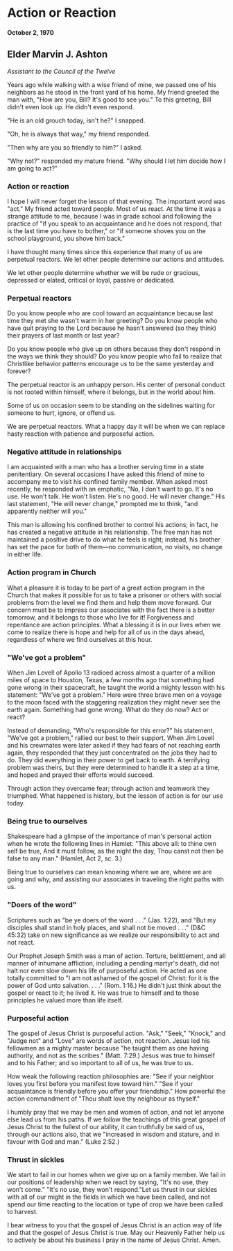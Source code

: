 # Action or Reaction
#### October 2, 1970
## Elder Marvin J. Ashton
*Assistant to the Council of the Twelve*

Years ago while walking with a wise friend of mine, we passed one of his neighbors as he stood in the front yard of his home. My friend greeted the man with, "How are you, Bill? It's good to see you." To this greeting, Bill didn't even look up. He didn't even respond.

"He is an old grouch today, isn't he?" I snapped.

"Oh, he is always that way," my friend responded.

"Then why are you so friendly to him?" I asked.

"Why not?" responded my mature friend. "Why should I let him decide how I am going to act?"

### Action or reaction

I hope I will never forget the lesson of that evening. The important word was "act." My friend acted toward people. Most of us react. At the time it was a strange attitude to me, because I was in grade school and following the practice of "if you speak to an acquaintance and he does not respond, that is the last time you have to bother," or "if someone shoves you on the school playground, you shove him back."

I have thought many times since this experience that many of us are perpetual reactors. We let other people determine our actions and attitudes.

We let other people determine whether we will be rude or gracious, depressed or elated, critical or loyal, passive or dedicated.

### Perpetual reactors

Do you know people who are cool toward an acquaintance because last time they met she wasn't warm in her greeting? Do you know people who have quit praying to the Lord because he hasn't answered (so they think) their prayers of last month or last year?

Do you know people who give up on others because they don't respond in the ways we think they should? Do you know people who fail to realize that Christlike behavior patterns encourage us to be the same yesterday and forever?

The perpetual reactor is an unhappy person. His center of personal conduct is not rooted within himself, where it belongs, but in the world about him.

Some of us on occasion seem to be standing on the sidelines waiting for someone to hurt, ignore, or offend us.

We are perpetual reactors. What a happy day it will be when we can replace hasty reaction with patience and purposeful action.

### Negative attitude in relationships

I am acquainted with a man who has a brother serving time in a state penitentiary. On several occasions I have asked this friend of mine to accompany me to visit his confined family member. When asked most recently, he responded with an emphatic, "No, I don't want to go. It's no use. He won't talk. He won't listen. He's no good. He will never change." His last statement, "He will never change," prompted me to think, "and apparently neither will you."

This man is allowing his confined brother to control his actions; in fact, he has created a negative attitude in his relationship. The free man has not maintained a positive drive to do what he feels is right; instead, his brother has set the pace for both of them—no communication, no visits, no change in either life.

### Action program in Church

What a pleasure it is today to be part of a great action program in the Church that makes it possible for us to take a prisoner or others with social problems from the level we find them and help them move forward. Our concern must be to impress our associates with the fact there is a better tomorrow, and it belongs to those who live for it! Forgiveness and repentance are action principles. What a blessing it is in our lives when we come to realize there is hope and help for all of us in the days ahead, regardless of where we find ourselves at this hour.

### "We've got a problem"

When Jim Lovell of Apollo 13 radioed across almost a quarter of a million miles of space to Houston, Texas, a few months ago that something had gone wrong in their spacecraft, he taught the world a mighty lesson with his statement: "We've got a problem." Here were three brave men on a voyage to the moon faced with the staggering realization they might never see the earth again. Something had gone wrong. What do they do now? Act or react? 

Instead of demanding, "Who's responsible for this error?" his statement, "We've got a problem," rallied our best to their support. When Jim Lovell and his crewmates were later asked if they had fears of not reaching earth again, they responded that they just concentrated on the jobs they had to do. They did everything in their power to get back to earth. A terrifying problem was theirs, but they were determined to handle it a step at a time, and hoped and prayed their efforts would succeed.

Through action they overcame fear; through action and teamwork they triumphed. What happened is history, but the lesson of action is for our use today.

### Being true to ourselves

Shakespeare had a glimpse of the importance of man's personal action when he wrote the following lines in Hamlet: "This above all: to thine own self be true, And it must follow, as the night the day, Thou canst not then be false to any man." (Hamlet, Act 2, sc. 3.)

Being true to ourselves can mean knowing where we are, where we are going and why, and assisting our associates in traveling the right paths with us.

### "Doers of the word"

Scriptures such as "be ye doers of the word . . ." (Jas. 1:22), and "But my disciples shall stand in holy places, and shall not be moved . . ." (D&C 45:32) take on new significance as we realize our responsibility to act and not react.

Our Prophet Joseph Smith was a man of action. Torture, belittlement, and all manner of inhumane affliction, including a pending martyr's death, did not halt nor even slow down his life of purposeful action. He acted as one totally committed to "I am not ashamed of the gospel of Christ: for it is the power of God unto salvation. . . ." (Rom. 1:16.) He didn't just think about the gospel or react to it; he lived it. He was true to himself and to those principles he valued more than life itself.

### Purposeful action

The gospel of Jesus Christ is purposeful action. "Ask," "Seek," "Knock," and "Judge not" and "Love" are words of action, not reaction. Jesus led his fellowmen as a mighty master because "he taught them as one having authority, and not as the scribes." (Matt. 7:29.) Jesus was true to himself and to his Father; and so important to all of us, he was true to us.

How weak the following reaction philosophies are: "See if your neighbor loves you first before you manifest love toward him." "See if your acquaintance is friendly before you offer your friendship." How powerful the action commandment of "Thou shalt love thy neighbour as thyself."

I humbly pray that we may be men and women of action, and not let anyone else lead us from his paths. If we follow the teachings of this great gospel of Jesus Christ to the fullest of our ability, it can truthfully be said of us, through our actions also, that we "increased in wisdom and stature, and in favour with God and man." (Luke 2:52.)

### Thrust in sickles

We start to fail in our homes when we give up on a family member. We fail in our positions of leadership when we react by saying, "It's no use, they won't come." "It's no use, they won't respond."Let us thrust in our sickles with all of our might in the fields in which we have been called, and not spend our time reacting to the location or type of crop we have been called to harvest.

I bear witness to you that the gospel of Jesus Christ is an action way of life and that the gospel of Jesus Christ is true. May our Heavenly Father help us to actively be about his business I pray in the name of Jesus Christ. Amen.

